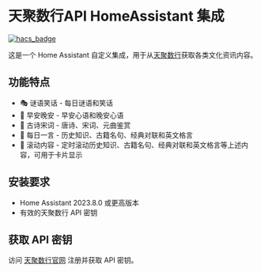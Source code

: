 # 天聚数行API HomeAssistant 集成

[![hacs_badge](https://img.shields.io/badge/HACS-Custom-41BDF5.svg)](https://github.com/hacs/integration)

这是一个 Home Assistant 自定义集成，用于从[天聚数行](https://www.tianapi.com/)获取各类文化资讯内容。

## 功能特点

- 🎭 谜语笑话 - 每日谜语和笑话
- 🌅 早安晚安 - 早安心语和晚安心语  
- 📜 古诗宋词 - 唐诗、宋词、元曲鉴赏
- 💬 每日一言 - 历史知识、古籍名句、经典对联和英文格言
- 💬 滚动内容 - 定时滚动历史知识、古籍名句、经典对联和英文格言等上述内容，可用于卡片显示

## 安装要求

- Home Assistant 2023.8.0 或更高版本
- 有效的天聚数行 API 密钥

## 获取 API 密钥

访问 [天聚数行官网](https://www.tianapi.com/) 注册并获取 API 密钥。
